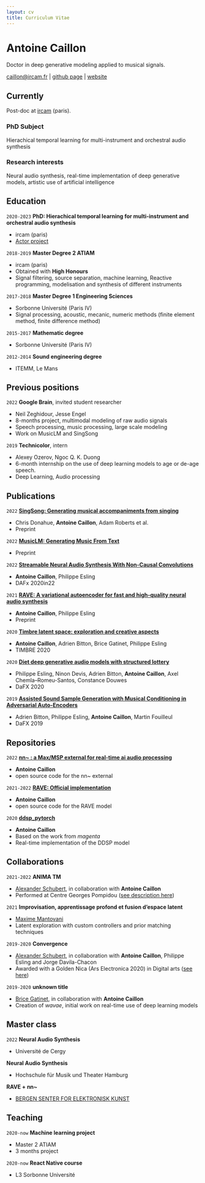 ```yaml
---
layout: cv
title: Curriculum Vitae
---
```


# Antoine Caillon

Doctor in deep generative modeling applied to musical signals.

<div id="webaddress">
<a href="mailto:caillon@ircam.fr">caillon@ircam.fr</a>
| <a href="https://github.com/caillonantoine">github page</a>
| <a href="https://caillonantoine.github.io">website</a>
</div>

## Currently

Post-doc at [ircam](ircam.fr) (paris).

### PhD Subject

Hierachical temporal learning for multi-instrument and orchestral audio synthesis

### Research interests

Neural audio synthesis, real-time implementation of deep generative models, artistic use of artificial intelligence

## Education

`2020-2023`
**PhD: Hierachical temporal learning for multi-instrument and orchestral audio synthesis**

- ircam (paris)
- [Actor project](https://www.actorproject.org/)

`2018-2019`
**Master Degree 2 ATIAM**

- ircam (paris)
- Obtained with **High Honours**
- Signal filtering, source separation, machine learning, Reactive programming, modelisation and synthesis of different instruments

`2017-2018`
**Master Degree 1 Engineering Sciences**

- Sorbonne Université (Paris IV)
- Signal processing, acoustic, mecanic, numeric methods (finite element method, finite difference method)

`2015-2017`
**Mathematic degree**

- Sorbonne Université (Paris IV)

`2012-2014`
**Sound engineering degree**

- ITEMM, Le Mans

## Previous positions

`2022`
**Google Brain**, invited student researcher
- Neil Zeghidour, Jesse Engel
- 8-months project, multimodal modeling of raw audio signals
- Speech processing, music processing, large scale modeling
- Work on MusicLM and SingSong

`2019`
**Technicolor**, intern
- Alexey Ozerov, Ngoc Q. K. Duong
- 6-month internship on the use of deep learning models to age or de-age speech.
- Deep Learning, Audio processing

## Publications

`2022`
[**SingSong: Generating musical accompaniments from singing**](https://arxiv.org/abs/2301.12662)

- Chris Donahue, **Antoine Caillon**, Adam Roberts et al.
- Preprint

`2022`
[**MusicLM: Generating Music From Text**](https://arxiv.org/abs/2301.11325)

- Preprint

`2022`
[**Streamable Neural Audio Synthesis With Non-Causal Convolutions**](https://arxiv.org/abs/2204.07064)

- **Antoine Caillon**, Philippe Esling
- DAFx 2020in22

`2021`
[**RAVE: A variational autoencoder for fast and high-quality neural audio synthesis**](https://arxiv.org/abs/2111.05011)

- **Antoine Caillon**, Philippe Esling
- Preprint

`2020`
[**Timbre latent space: exploration and creative aspects**](https://arxiv.org/abs/2008.01370)

- **Antoine Caillon**, Adrien Bitton, Brice Gatinet, Philippe Esling
- TIMBRE 2020

`2020`
[**Diet deep generative audio models with structured lottery**](https://arxiv.org/abs/2007.16170)

- Philippe Esling, Ninon Devis, Adrien Bitton, **Antoine Caillon**, Axel Chemla–Romeu-Santos, Constance Douwes
- DaFX 2020

`2019`
[**Assisted Sound Sample Generation with Musical Conditioning in Adversarial Auto-Encoders**](https://arxiv.org/abs/1904.06215)

- Adrien Bitton, Philippe Esling, **Antoine Caillon**, Martin Fouilleul
- DaFX 2019

## Repositories

`2022`
[**nn~ : a Max/MSP external for real-time ai audio processing**](https://github.com/acids-ircam/nn_tilde)

- **Antoine Caillon**
- open source code for the nn~ external

`2021-2022`
[**RAVE: Official implementation**](https://github.com/caillonantoine/RAVE)

- **Antoine Caillon**
- open source code for the RAVE model

`2020`
[**ddsp_pytorch**](https://github.com/acids-ircam/ddsp_pytorch)

- **Antoine Caillon**
- Based on the work from _magenta_
- Real-time implementation of the DDSP model


## Collaborations

`2021-2022`
**ANIMA TM**

- [Alexander Schubert](https://www.alexanderschubert.net/), in collaboration with **Antoine Caillon**
- Performed at Centre Georges Pompidou ([see description here](https://manifeste.ircam.fr/agenda/anima-tm/detail/))

`2021`
**Improvisation, apprentissage profond et fusion d’espace latent**

- [Maxime Mantovani](https://www.maximemantovani.com/)
- Latent exploration with custom controllers and prior matching techniques

`2019-2020`
**Convergence**

- [Alexander Schubert](https://www.alexanderschubert.net/), in collaboration with **Antoine Caillon**, Philippe Esling and Jorge Davila-Chacon
- Awarded with a Golden Nica (Ars Electronica 2020) in Digital arts ([see here](https://calls.ars.electronica.art/prix/winners/7320/))

`2019-2020`
**unknown title**

- [Brice Gatinet](https://www.ircam.fr/person/brice-gatinet/), in collaboration with **Antoine Caillon**
- Creation of _wavae_, initial work on real-time use of deep learning models


## Master class

`2022`
**Neural Audio Synthesis**
- Université de Cergy

**Neural Audio Synthesis**
- Hochschule für Musik und Theater Hamburg

**RAVE + nn~**
- [BERGEN SENTER FOR ELEKTRONISK KUNST](https://bek.no/en/workshop-machine-learning-for-sound-makers-rave/)

## Teaching

`2020-now`
**Machine learning project**

- Master 2 ATIAM
- 3 months project

`2020-now`
**React Native course**

- L3 Sorbonne Université

